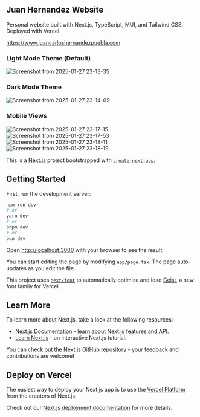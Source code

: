 ## Juan Hernandez Website

Personal website built with Next.js, TypeScript, MUI, and Tailwind CSS. Deployed with Vercel.

https://www.juancarloshernandezpuebla.com

### Light Mode Theme (Default)

![Screenshot from 2025-01-27 23-13-35](https://github.com/user-attachments/assets/b7702b01-aa5c-4847-a636-a3bf5ebcccc1)


### Dark Mode Theme

![Screenshot from 2025-01-27 23-14-09](https://github.com/user-attachments/assets/68ee04dd-b3bb-455a-9c84-9c75dee06e4d)

### Mobile Views
![Screenshot from 2025-01-27 23-17-15](https://github.com/user-attachments/assets/8a013f09-bfc1-4aac-9bd8-f5f9d6d0e826) &nbsp; &nbsp; &nbsp; &nbsp; ![Screenshot from 2025-01-27 23-17-53](https://github.com/user-attachments/assets/0a3b6c97-e0b0-426b-bab6-1238c11ffe32) ![Screenshot from 2025-01-27 23-18-11](https://github.com/user-attachments/assets/65a321dc-2180-4f3f-8e16-75707c0d16ce) &nbsp; &nbsp; &nbsp; &nbsp; ![Screenshot from 2025-01-27 23-18-19](https://github.com/user-attachments/assets/588a256e-f4ec-44c5-9d23-d63426e1effb)








This is a [Next.js](https://nextjs.org) project bootstrapped with [`create-next-app`](https://nextjs.org/docs/app/api-reference/cli/create-next-app).

## Getting Started

First, run the development server:

```bash
npm run dev
# or
yarn dev
# or
pnpm dev
# or
bun dev
```

Open [http://localhost:3000](http://localhost:3000) with your browser to see the result.

You can start editing the page by modifying `app/page.tsx`. The page auto-updates as you edit the file.

This project uses [`next/font`](https://nextjs.org/docs/app/building-your-application/optimizing/fonts) to automatically optimize and load [Geist](https://vercel.com/font), a new font family for Vercel.

## Learn More

To learn more about Next.js, take a look at the following resources:

- [Next.js Documentation](https://nextjs.org/docs) - learn about Next.js features and API.
- [Learn Next.js](https://nextjs.org/learn) - an interactive Next.js tutorial.

You can check out [the Next.js GitHub repository](https://github.com/vercel/next.js) - your feedback and contributions are welcome!

## Deploy on Vercel

The easiest way to deploy your Next.js app is to use the [Vercel Platform](https://vercel.com/new?utm_medium=default-template&filter=next.js&utm_source=create-next-app&utm_campaign=create-next-app-readme) from the creators of Next.js.

Check out our [Next.js deployment documentation](https://nextjs.org/docs/app/building-your-application/deploying) for more details.
